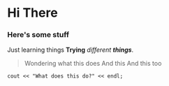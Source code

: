 # Hi There
### Here's some stuff
Just learning things
**Trying** *different* ***things***.
> Wondering what this does
> And this
> And this too

`cout << "What does this do?" << endl;`
